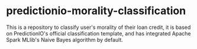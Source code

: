 # predictionio-morality-classification
This is a repository to classify user's morality of their loan credit, it is based on PredictionIO's official classification template, and has integrated Apache Spark MLlib's Naive Bayes algorithm by default.
